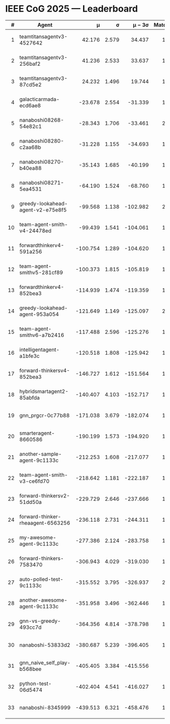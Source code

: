 # IEEE CoG 2025 — Leaderboard

| # | Agent | μ | σ | μ − 3σ | Matches | Updated |
|---:|---|---:|---:|---:|---:|---|
| 1 | teamtitansagentv3-4527642 | 42.176 | 2.579 | 34.437 | 1560 | 2025-09-01 09:00 |
| 2 | teamtitansagentv3-256baf2 | 41.236 | 2.533 | 33.637 | 1958 | 2025-09-01 09:00 |
| 3 | teamtitansagentv3-87cd5e2 | 24.232 | 1.496 | 19.744 | 1798 | 2025-09-01 09:00 |
| 4 | galacticarmada-ecd6ae8 | -23.678 | 2.554 | -31.339 | 1780 | 2025-09-01 09:00 |
| 5 | nanaboshi08268-54e82c1 | -28.343 | 1.706 | -33.461 | 2020 | 2025-09-01 09:00 |
| 6 | nanaboshi08280-c2aa68b | -31.228 | 1.155 | -34.693 | 1880 | 2025-09-01 09:00 |
| 7 | nanaboshi08270-b40ea88 | -35.143 | 1.685 | -40.199 | 1840 | 2025-09-01 09:00 |
| 8 | nanaboshi08271-5ea4531 | -64.190 | 1.524 | -68.760 | 1700 | 2025-09-01 09:00 |
| 9 | greedy-lookahead-agent-v2-e75e8f5 | -99.568 | 1.138 | -102.982 | 2130 | 2025-09-01 09:00 |
| 10 | team-agent-smith-v4-24478ed | -99.439 | 1.541 | -104.061 | 1540 | 2025-09-01 09:00 |
| 11 | forwardthinkerv4-591a256 | -100.754 | 1.289 | -104.620 | 1398 | 2025-09-01 09:00 |
| 12 | team-agent-smithv5-281cf89 | -100.373 | 1.815 | -105.819 | 1800 | 2025-09-01 09:00 |
| 13 | forwardthinkerv4-852bea3 | -114.939 | 1.474 | -119.359 | 1587 | 2025-09-01 09:00 |
| 14 | greedy-lookahead-agent-953a054 | -121.649 | 1.149 | -125.097 | 2050 | 2025-09-01 09:00 |
| 15 | team-agent-smithv6-a7b2416 | -117.488 | 2.596 | -125.276 | 1920 | 2025-09-01 09:00 |
| 16 | intelligentagent-a1bfe3c | -120.518 | 1.808 | -125.942 | 1574 | 2025-09-01 09:00 |
| 17 | forward-thinkersv4-852bea3 | -146.727 | 1.612 | -151.564 | 1278 | 2025-09-01 09:00 |
| 18 | hybridsmartagent2-85abfda | -140.407 | 4.103 | -152.717 | 1416 | 2025-09-01 09:00 |
| 19 | gnn_prgcr-0c77b88 | -171.038 | 3.679 | -182.074 | 1560 | 2025-09-01 09:00 |
| 20 | smarteragent-8660586 | -190.199 | 1.573 | -194.920 | 1485 | 2025-09-01 09:00 |
| 21 | another-sample-agent-9c1133c | -212.253 | 1.608 | -217.077 | 1920 | 2025-09-01 09:00 |
| 22 | team-agent-smith-v3-ce6fd70 | -218.642 | 1.181 | -222.187 | 1560 | 2025-09-01 09:00 |
| 23 | forward-thinkersv2-51dd50a | -229.729 | 2.646 | -237.666 | 1640 | 2025-09-01 09:00 |
| 24 | forward-thinker-rheaagent-6563256 | -236.118 | 2.731 | -244.311 | 1960 | 2025-09-01 09:00 |
| 25 | my-awesome-agent-9c1133c | -277.386 | 2.124 | -283.758 | 1700 | 2025-09-01 09:00 |
| 26 | forward-thinkers-7583470 | -306.943 | 4.029 | -319.030 | 1880 | 2025-09-01 09:00 |
| 27 | auto-polled-test-9c1133c | -315.552 | 3.795 | -326.937 | 2020 | 2025-09-01 09:00 |
| 28 | another-awesome-agent-9c1133c | -351.958 | 3.496 | -362.446 | 1900 | 2025-09-01 09:00 |
| 29 | gnn-vs-greedy-493cc7d | -364.356 | 4.814 | -378.798 | 1920 | 2025-09-01 09:00 |
| 30 | nanaboshi-53833d2 | -380.687 | 5.239 | -396.405 | 1680 | 2025-09-01 09:00 |
| 31 | gnn_naive_self_play-b568bee | -405.405 | 3.384 | -415.556 | 960 | 2025-09-01 09:00 |
| 32 | python-test-06d5474 | -402.404 | 4.541 | -416.027 | 1540 | 2025-09-01 09:00 |
| 33 | nanaboshi-8345999 | -439.513 | 6.321 | -458.476 | 1560 | 2025-09-01 09:00 |

